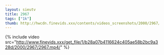 ```yaml
--- 
layout: sieutv
title: 2967
tags: ["1k"]
thumb: http://hwcdn.finevids.xxx/contents/videos_screenshots/2000/2967/preview.mp4.jpg
---
```

{% include video src="http://www.finevids.xxx/get_file/1/b28a07b4116624c405ae58b2bc9a328d/2000/2967/2967.mp4/" %} 

